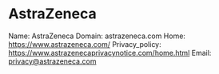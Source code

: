 
# AstraZeneca

Name: AstraZeneca
Domain: astrazeneca.com
Home: https://www.astrazeneca.com/
Privacy_policy: https://www.astrazenecaprivacynotice.com/home.html
Email: privacy@astrazeneca.com
